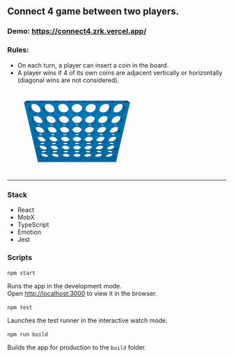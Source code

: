 ## Connect 4 game between two players.

### Demo: https://connect4.zrk.vercel.app/

### Rules:

- On each turn, a player can insert a coin in the board.
- A player wins if 4 of its own coins are adjacent vertically or horizontally
 (diagonal wins are not considered).

![The Game](Connect_Four.gif)

----

### Stack

- React
- MobX
- TypeScript
- Emotion
- Jest

### Scripts

`npm start`

Runs the app in the development mode.<br />
Open [http://localhost:3000](http://localhost:3000) to view it in the browser.

`npm test`

Launches the test runner in the interactive watch mode.<br />

`npm run build`

Builds the app for production to the `build` folder.<br />

